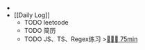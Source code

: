-
- [[Daily Log]]
	- TODO leetcode
	- TODO 简历
	- TODO JS、TS、Regex练习 >[🍅🍅🍅 75min](#agenda-pomo://?t=f-1690859106249-1500%2Cf-1690862899704-1500%2Cf-1690865838594-1500)